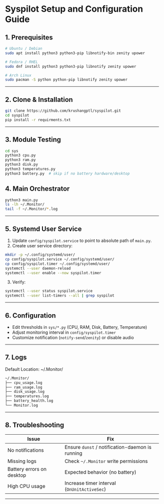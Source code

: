 # Syspilot Setup and Configuration Guide

## 1. Prerequisites

```bash
# Ubuntu / Debian
sudo apt install python3 python3-pip libnotify-bin zenity upower

# Fedora / RHEL
sudo dnf install python3 python3-pip libnotify zenity upower

# Arch Linux
sudo pacman -S python python-pip libnotify zenity upower
```

---

## 2. Clone & Installation

```bash
git clone https://github.com/krushangptl/syspilot.git
cd syspilot
pip install -r requirments.txt
```

---

## 3. Module Testing

```bash
cd sys
python3 cpu.py
python3 ram.py
python3 disk.py
python3 temperatures.py
python3 battery.py  # skip if no battery hardware/desktop
```

## 4. Main Orchestrator

```bash
python3 main.py
ls -lh ~/.Monitor/
tail -f ~/.Monitor/*.log
```

---

## 5. Systemd User Service

1. Update `config/syspilot.service` to point to absolute path of `main.py`.
2. Create user service directory:

```bash
mkdir -p ~/.config/systemd/user/
cp config/syspilot.service ~/.config/systemd/user/
cp config/syspilot.timer ~/.config/systemd/user/
systemctl --user daemon-reload
systemctl --user enable --now syspilot.timer
```

3. Verify:

```bash
systemctl --user status syspilot.service
systemctl --user list-timers --all | grep syspilot
```

---

## 6. Configuration

- Edit thresholds in `sys/*.py` (CPU, RAM, Disk, Battery, Temperature)
- Adjust monitoring interval in `config/syspilot.timer`
- Customize notification (`notify-send`/`zenity`) or disable audio

---

## 7. Logs

Default Location: ~/.Monitor/

```bash
~/.Monitor/
├── cpu_usage.log
├── ram_usage.log
├── disk_usage.log
├── temperatures.log
├── battery_health.log
└── Monitor.log
```

---

## 8. Troubleshooting

| Issue                     | Fix                                             |
| ------------------------- | ----------------------------------------------- |
| No notifications          | Ensure `dunst` / notification-daemon is running |
| Missing logs              | Check `~/.Monitor` write permissions            |
| Battery errors on desktop | Expected behavior (no battery)                  |
| High CPU usage            | Increase timer interval (`OnUnitActiveSec`)     |

---
